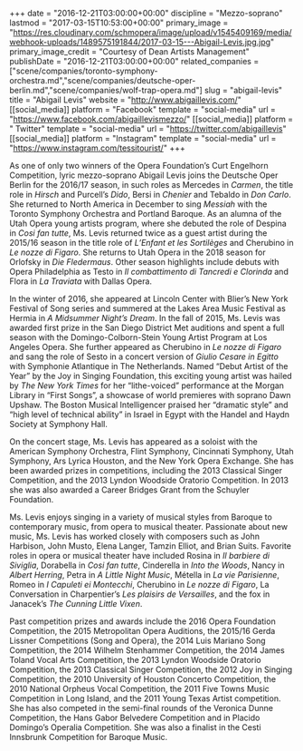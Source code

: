+++
date = "2016-12-21T03:00:00+00:00"
discipline = "Mezzo-soprano"
lastmod = "2017-03-15T10:53:00+00:00"
primary_image = "https://res.cloudinary.com/schmopera/image/upload/v1545409169/media/webhook-uploads/1489575191844/2017-03-15---Abigail-Levis.jpg.jpg"
primary_image_credit = "Courtesy of Dean Artists Management"
publishDate = "2016-12-21T03:00:00+00:00"
related_companies = ["scene/companies/toronto-symphony-orchestra.md","scene/companies/deutsche-oper-berlin.md","scene/companies/wolf-trap-opera.md"]
slug = "abigail-levis"
title = "Abigail Levis"
website = "http://www.abigaillevis.com/"
[[social_media]]
platform = "Facebook"
template = "social-media"
url = "https://www.facebook.com/abigaillevismezzo/"
[[social_media]]
platform = " Twitter"
template = "social-media"
url = "https://twitter.com/abigaillevis"
[[social_media]]
platform = "Instagram"
template = "social-media"
url = "https://www.instagram.com/tessitourist/"
+++

As one of only two winners of the Opera Foundation’s Curt Engelhorn Competition, lyric mezzo-soprano Abigail Levis joins the Deutsche Oper Berlin for the 2016/17 season, in such roles as Mercedes in *Carmen*, the title role in *Hirsch* and Purcell’s *Dido*, Bersi in *Chenier* and Tebaldo in *Don Carlo*. She returned to North America in December to sing *Messiah* with the Toronto Symphony Orchestra and Portland Baroque. As an alumna of the Utah Opera young artists program, where she debuted the role of Despina in *Cosi fan tutte*, Ms. Levis returned twice as a guest artist during the 2015/16 season in the title role of *L’Enfant et les Sortilèges* and Cherubino in *Le nozze di Figaro*. She returns to Utah Opera in the 2018 season for Orlofsky in *Die Fledermaus*. Other season highlights include debuts with Opera Philadelphia as Testo in *Il combattimento di Tancredi e Clorinda* and Flora in *La Traviata* with Dallas Opera.

In the winter of 2016, she appeared at Lincoln Center with Blier’s New York Festival of Song series and summered at the Lakes Area Music Festival as Hermia in *A Midsummer Night’s Dream*. In the fall of 2015, Ms. Levis was awarded first prize in the San Diego District Met auditions and spent a full season with the Domingo-Colborn-Stein Young Artist Program at Los Angeles Opera. She further appeared as Cherubino in *Le nozze di Figaro* and sang the role of Sesto in a concert version of *Giulio Cesare in Egitto* with Symphonie Atlantique in The Netherlands. Named “Debut Artist of the Year” by the Joy in Singing Foundation, this exciting young artist was hailed by *The New York Times* for her “lithe-voiced” performance at the Morgan Library in “First Songs”, a showcase of world premieres with soprano Dawn Upshaw. The Boston Musical Intelligencer praised her “dramatic style” and “high level of technical ability” in Israel in Egypt with the Handel and Haydn Society at Symphony Hall.

On the concert stage, Ms. Levis has appeared as a soloist with the American Symphony Orchestra, Flint Symphony, Cincinnati Symphony, Utah Symphony, Ars Lyrica Houston, and the New York Opera Exchange. She has been awarded prizes in competitions, including the 2013 Classical Singer Competition, and the 2013 Lyndon Woodside Oratorio Competition. In 2013 she was also awarded a Career Bridges Grant from the Schuyler Foundation.

Ms. Levis enjoys singing in a variety of musical styles from Baroque to contemporary music, from opera to musical theater. Passionate about new music, Ms. Levis has worked closely with composers such as John Harbison, John Musto, Elena Langer, Tamzin Elliot, and Brian Suits. Favorite roles in opera or musical theater have included Rosina in *Il barbiere di Siviglia*, Dorabella in *Cosi fan tutte*, Cinderella in *Into the Woods*, Nancy in *Albert Herring*, Petra in *A Little Night Music*, Métella in *La vie Parisienne*, Romeo in *I Capuleti ei Montecchi*, Cherubino in *Le nozze di Figaro*, La Conversation in Charpentier’s *Les plaisirs de Versailles*, and the fox in Janacek’s *The Cunning Little Vixen*.

Past competition prizes and awards include the 2016 Opera Foundation Competition, the 2015 Metropolitan Opera Auditions, the 2015/16 Gerda Lissner Competitions (Song and Opera), the 2014 Luis Mariano Song Competition, the 2014 Wilhelm Stenhammer Competition, the 2014 James Toland Vocal Arts Competition, the 2013 Lyndon Woodside Oratorio Competition, the 2013 Classical Singer Competition, the 2012 Joy in Singing Competition, the 2010 University of Houston Concerto Competition, the 2010 National Orpheus Vocal Competition, the 2011 Five Towns Music Competition in Long Island, and the 2011 Young Texas Artist competition. She has also competed in the semi-final rounds of the Veronica Dunne Competition, the Hans Gabor Belvedere Competition and in Placido Domingo’s Operalia Competition. She was also a finalist in the Cesti Innsbrunk Competition for Baroque Music.
